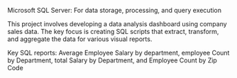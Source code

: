Microsoft SQL Server: For data storage, processing, and query execution

This project involves developing a data analysis dashboard using company sales data. The key focus is creating SQL scripts that extract, transform, and aggregate the data for various visual reports.

Key SQL reports:
Average Employee Salary by department,  employee Count by Department, total Salary by Department, and Employee Count by Zip Code

